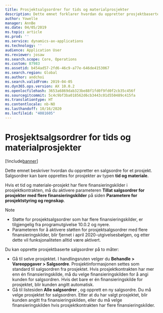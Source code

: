 ```yaml
---
title: Prosjektsalgsordrer for tids og materialprosjekter
description: Dette emnet forklarer hvordan du oppretter prosjektbaserte salgsordrer for tids- og materialprosjekter.
author: Yowelle
manager: AnnBe
ms.date: 04/05/2019
ms.topic: article
ms.prod: ''
ms.service: dynamics-ax-applications
ms.technology: ''
audience: Application User
ms.reviewer: josaw
ms.search.scope: Core, Operations
ms.custom: 87983
ms.assetid: b454ad57-2fd6-46c9-a77e-646de4153067
ms.search.region: Global
ms.author: andchoi
ms.search.validFrom: 2019-04-05
ms.dyn365.ops.version: AX 10.0.2
ms.openlocfilehash: 3653a6869dab323be88f1fd0f9fd0f2cb35c456f
ms.sourcegitcommit: 5c4c9bf3ba018562d6cb3443c01d550489c415fa
ms.translationtype: HT
ms.contentlocale: nb-NO
ms.lasthandoff: 10/16/2020
ms.locfileid: "4081605"
---
```

# <a name="project-sales-orders-for-time-and-material-projects"></a>Prosjektsalgsordrer for tids og materialprosjekter

[!include[banner](../includes/banner.md)]

Dette emnet beskriver hvordan du oppretter en salgsordre for et prosjekt. Salgsordrer kan bare opprettes for prosjekter av typen **tid og materiale**.

Hvis et tid og materiale-prosjekt har flere finansieringskilder i prosjektkontrakten, må du aktivere parameteren **Tillat salgsordrer for prosjekter med flere finansieringskilder** på siden **Parametere for prosjektstyring og regnskap**. 

> [!NOTE]
> - Støtte for prosjektsalgsordrer som har flere finansieringskilder, er tilgjengelig fra programutgivelse 10.0.2 og nyere.
> - Parameteren for å aktivere støtten for prosjektsalgsordrer med flere finansieringskilder, blir fjernet i april 2020-utgivelsesbølgen, og etter dette vil funksjonaliteten alltid være aktivert.

Du kan opprette prosjektbaserte salgsordrer på to måter:

- Gå til selve prosjektet. I handlingsruten velger du **Behandle > Vareoppgaver > Salgsordre**. Prosjektinformasjonen settes som standard til salgsordren fra prosjektet. Hvis prosjektkontrakten har mer enn én finansieringskilde, må du velge finansieringskilden for å angi kunden for salgsordren. Hvis det bare er én finansieringskilde for prosjektet, blir kunden angitt automatisk.
- Gå til listesiden **Alle salgsordrer** , og opprett en ny salgsordre. Du må velge prosjektet for salgsordren. Etter at du har valgt prosjektet, blir kunden angitt fra finansieringskilden, eller du må velge finansieringskilden hvis prosjektkontrakten har flere finansieringskilder.

